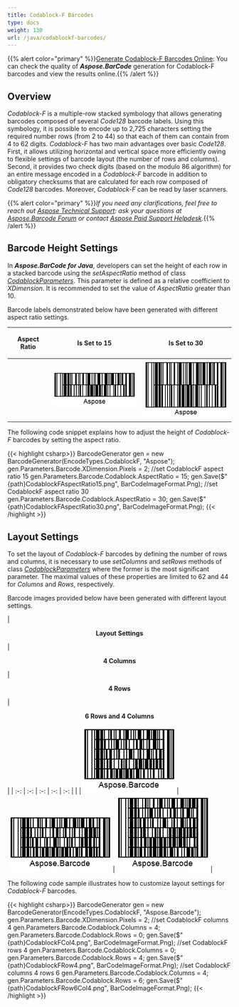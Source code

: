 ```yaml
---
title: Codablock-F Barcodes
type: docs
weight: 130
url: /java/codablockf-barcodes/
---
```

{{% alert color="primary" %}}[Generate Codablock-F Barcodes Online](https://products.aspose.app/barcode/generate/codablock?type=codablockf): You can check the quality of ***Aspose.BarCode*** generation for Codablock-F barcodes and view the results online.{{% /alert %}}

## **Overview**
*Codablock-F* is a multiple-row stacked symbology that allows generating barcodes composed of several *Code128* barcode labels. Using this symbology, it is possible to encode up to 2,725 characters setting the required number rows (from 2 to 44) so that each of them can contain from 4 to 62 digits. *Codablock-F* has two main advantages over basic *Code128*. First, it allows utilizing horizontal and vertical space more efficiently owing to flexible settings of barcode layout (the number of rows and columns). Second, it provides two check digits (based on the modulo 86 algorithm) for an entire message encoded in a *Codablock-F* barcode in addition to obligatory checksums that are calculated for each row composed of *Code128* barcodes. Moreover, *Codablock-F* can be read by laser scanners.
  
{{% alert color="primary" %}}*If you need any clarifications, feel free to reach out [Aspose Technical Support](/barcode/java/technical-support/): ask your questions at [Aspose.Barcode Forum](https://forum.aspose.com/c/barcode/13) or contact [Aspose Paid Support Helpdesk](https://helpdesk.aspose.com/).*{{% /alert %}}
  
## **Barcode Height Settings**

In ***Aspose.BarCode for Java***, developers can set the height of each row in a stacked barcode using the *setAspectRatio* method of class [*CodablockParameters*](https://apireference.aspose.com/barcode/java/com.aspose.barcode.generation/CodablockParameters). This parameter is defined as a relative coefficient to *XDimension*. It is recommended to set the value of *AspectRatio* greater than 10.  
  
Barcode labels demonstrated below have been generated with different aspect ratio settings. 
  
|<p align="center">**Aspect Ratio**</p>|<p align="center">**Is Set to 15**</p>|<p align="center">**Is Set to 30**</p>|
| :-: | :-: | :-: |
| |<img src="codablockfaspectratio15.png">|<img src="codablockfaspectratio30.png">|
  
The following code snippet explains how to adjust the height of *Codablock-F* barcodes by setting the aspect ratio.
  
{{< highlight csharp>}}
BarcodeGenerator gen = new BarcodeGenerator(EncodeTypes.CodablockF, "Aspose");
gen.Parameters.Barcode.XDimension.Pixels = 2;
//set CodablockF aspect ratio 15
gen.Parameters.Barcode.Codablock.AspectRatio = 15;
gen.Save($"{path}CodablockFAspectRatio15.png", BarCodeImageFormat.Png);
//set CodablockF aspect ratio 30
gen.Parameters.Barcode.Codablock.AspectRatio = 30;
gen.Save($"{path}CodablockFAspectRatio30.png", BarCodeImageFormat.Png);
{{< /highlight >}}
  

## **Layout Settings**
To set the layout of *Codablock-F* barcodes by defining the number of rows and columns, it is necessary to use *setColumns* and *setRows* methods of class [*CodablockParameters*](https://apireference.aspose.com/barcode/java/com.aspose.barcode.generation/CodablockParameters) where the former is the most significant parameter. The maximal values of these properties are limited to 62 and 44 for *Columns* and *Rows*, respectively.  
  
Barcode images provided below have been generated with different layout settings.
  
|<p align="center">**Layout Settings**</p>|<p align="center">**4 Columns**</p>|<p align="center">**4 Rows**</p>|<p align="center">**6 Rows and 4 Columns**</p>|
| :-: | :-: | :-: | :-: | :-: |
| |<img src="codablockfcol4.png">|<img src="codablockfrow4.png">|<img src="codablockfrow6col4.png">|
  
The following code sample illustrates how to customize layout settings for *Codablock-F* barcodes.
  
{{< highlight csharp>}}
BarcodeGenerator gen = new BarcodeGenerator(EncodeTypes.CodablockF, "Aspose.Barcode");
gen.Parameters.Barcode.XDimension.Pixels = 2;
//set CodablockF columns 4
gen.Parameters.Barcode.Codablock.Columns = 4;
gen.Parameters.Barcode.Codablock.Rows = 0;
gen.Save($"{path}CodablockFCol4.png", BarCodeImageFormat.Png);
//set CodablockF rows 4
gen.Parameters.Barcode.Codablock.Columns = 0;
gen.Parameters.Barcode.Codablock.Rows = 4;
gen.Save($"{path}CodablockFRow4.png", BarCodeImageFormat.Png);
//set CodablockF columns 4 rows 6
gen.Parameters.Barcode.Codablock.Columns = 4;
gen.Parameters.Barcode.Codablock.Rows = 6;
gen.Save($"{path}CodablockFRow6Col4.png", BarCodeImageFormat.Png);
{{< /highlight >}}